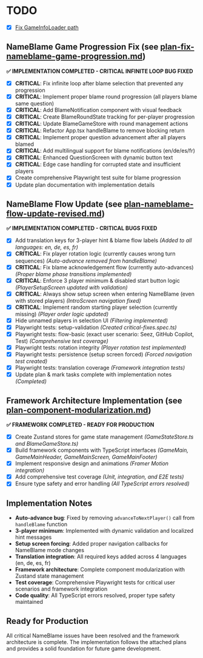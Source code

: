 # TODO

- [x] [Fix GameInfoLoader path](plan-fix-gameinfo-loader-path.md)

## NameBlame Game Progression Fix (see [plan-fix-nameblame-game-progression.md](plan-fix-nameblame-game-progression.md))
**✅ IMPLEMENTATION COMPLETED - CRITICAL INFINITE LOOP BUG FIXED**
- [x] **CRITICAL**: Fix infinite loop after blame selection that prevented any progression
- [x] **CRITICAL**: Implement proper blame round progression (all players blame same question)
- [x] **CRITICAL**: Add BlameNotification component with visual feedback
- [x] **CRITICAL**: Create BlameRoundState tracking for per-player progression
- [x] **CRITICAL**: Update BlameGameStore with round management actions
- [x] **CRITICAL**: Refactor App.tsx handleBlame to remove blocking return
- [x] **CRITICAL**: Implement proper question advancement after all players blamed
- [x] **CRITICAL**: Add multilingual support for blame notifications (en/de/es/fr)
- [x] **CRITICAL**: Enhanced QuestionScreen with dynamic button text
- [x] **CRITICAL**: Edge case handling for corrupted state and insufficient players
- [x] Create comprehensive Playwright test suite for blame progression
- [x] Update plan documentation with implementation details

## NameBlame Flow Update (see [plan-nameblame-flow-update-revised.md](plan-nameblame-flow-update-revised.md))
**✅ IMPLEMENTATION COMPLETED - CRITICAL BUGS FIXED**
- [x] Add translation keys for 3-player hint & blame flow labels *(Added to all languages: en, de, es, fr)*
- [x] **CRITICAL**: Fix player rotation logic (currently causes wrong turn sequences) *(Auto-advance removed from handleBlame)*
- [x] **CRITICAL**: Fix blame acknowledgement flow (currently auto-advances) *(Proper blame phase transitions implemented)*
- [x] **CRITICAL**: Enforce 3 player minimum & disabled start button logic *(PlayerSetupScreen updated with validation)*
- [x] **CRITICAL**: Always show setup screen when entering NameBlame (even with stored players) *(IntroScreen navigation fixed)*
- [x] **CRITICAL**: Implement random starting player selection (currently missing) *(Player order logic updated)*
- [x] Hide unnamed players in selection UI *(Filtering implemented)*
- [x] Playwright tests: setup-validation *(Created critical-fixes.spec.ts)*
- [x] Playwright tests: flow-basic (exact user scenario: Seez, GitHub Copilot, Test) *(Comprehensive test coverage)*
- [x] Playwright tests: rotation integrity *(Player rotation test implemented)*
- [x] Playwright tests: persistence (setup screen forced) *(Forced navigation test created)*
- [x] Playwright tests: translation coverage *(Framework integration tests)*
- [x] Update plan & mark tasks complete with implementation notes *(Completed)*

## Framework Architecture Implementation (see [plan-component-modularization.md](plan-component-modularization.md))
**✅ FRAMEWORK COMPLETED - READY FOR PRODUCTION**
- [x] Create Zustand stores for game state management *(GameStateStore.ts and BlameGameStore.ts)*
- [x] Build framework components with TypeScript interfaces *(GameMain, GameMainHeader, GameMainScreen, GameMainFooter)*
- [x] Implement responsive design and animations *(Framer Motion integration)*
- [x] Add comprehensive test coverage *(Unit, integration, and E2E tests)*
- [x] Ensure type safety and error handling *(All TypeScript errors resolved)*

## Implementation Notes
- **Auto-advance bug**: Fixed by removing `advanceToNextPlayer()` call from `handleBlame` function
- **3-player minimum**: Implemented with dynamic validation and localized hint messages
- **Setup screen forcing**: Added proper navigation callbacks for NameBlame mode changes
- **Translation integration**: All required keys added across 4 languages (en, de, es, fr)
- **Framework architecture**: Complete component modularization with Zustand state management
- **Test coverage**: Comprehensive Playwright tests for critical user scenarios and framework integration
- **Code quality**: All TypeScript errors resolved, proper type safety maintained

## Ready for Production
All critical NameBlame issues have been resolved and the framework architecture is complete. The implementation follows the attached plans and provides a solid foundation for future game development.
